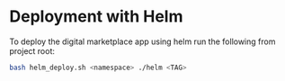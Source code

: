 # Deployment with Helm

To deploy the digital marketplace app using helm run the following from project root:
```bash
bash helm_deploy.sh <namespace> ./helm <TAG>
```
